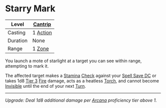 # Starry Mark

| Level    | [Cantrip]({Cantrips}.md)                                              |
| -------- | --------------------------------------------------------------------- |
| Casting  | 1 [Action](../../../../Game%20Procedures/Core%20Procedures/Action.md) |
| Duration | None                                                                  |
| Range    | 1 [Zone](../../../../Game%20Procedures/Core%20Procedures/Zone.md)     |

You launch a mote of starlight at a target you can see within range, attempting to mark it.

The affected target makes a [Stamina](../../../../Player%20Characters/Attributes/Stamina.md) [Check](../../../../Game%20Procedures/Core%20Procedures/Check.md) against your [Spell Save DC](../../../Spellcasting/Spell%20Save%20DC.md) or takes 1d8 [Tier 3](../../../../Game%20Procedures/Combat/Damage/Damage%20Tiers/Tier%203.md) [Fire](../../../../Game%20Procedures/Combat/Damage/Damage%20Types/Fire.md) damage, acts as a heatless [Torch](../../../../Items%20and%20Gear/Gear/10%20Coins/Torch%20Kit.md), and cannot become [Invisible](../../../../Game%20Procedures/Conditions/Invisible.md) until the end of your next [Turn](../../../../Game%20Procedures/Core%20Procedures/Turn.md).

---
*Upgrade: Deal 1d8 additional damage per [Arcana](../../../../Player%20Characters/Skills/Arcana.md) proficiency tier above 1.*
